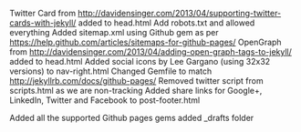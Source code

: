 Twitter Card from http://davidensinger.com/2013/04/supporting-twitter-cards-with-jekyll/ added to head.html
Add robots.txt and allowed everything
Added sitemap.xml using Github gem as per https://help.github.com/articles/sitemaps-for-github-pages/
OpenGraph from http://davidensinger.com/2013/04/adding-open-graph-tags-to-jekyll/ added to head.html
Added social icons by Lee Gargano (using 32x32 versions) to nav-right.html
Changed Gemfile to match http://jekyllrb.com/docs/github-pages/
Removed twitter script from scripts.html as we are non-tracking
Added share links for Google+, LinkedIn, Twitter and Facebook to post-footer.html

Added all the supported Github pages gems
added _drafts folder
